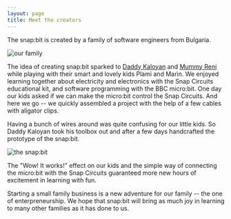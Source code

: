 ```yaml
---
layout: page
title: Meet the creators
---
```


The snap:bit is created by a family of software engineers from Bulgaria.

![our family]({{site.baseurl}}/assets/images/family.jpg)

The idea of creating snap:bit sparked to [Daddy Kaloyan](https://www.linkedin.com/in/kaloyanraev/) and [Mummy Reni](https://www.linkedin.com/in/irena-stambolieva-aa2b022/) while playing with their smart and lovely kids Plami and Marin. We enjoyed learning together about electricity and electronics with the Snap Circuits educational kit, and software programming with the BBC micro:bit. One day our kids asked if we can make the micro:bit control the Snap Circuits. And here we go -- we quickly assembled a project with the help of a few cables with aligator clips.

Having a bunch of wires around was quite confusing for our little kids. So Daddy Kaloyan took his toolbox out and after a few days handcrafted the prototype of the snap:bit.

![the snap:bit]({{site.baseurl}}/assets/images/prototype.jpg)

The "Wow! It works!" effect on our kids and the simple way of connecting the micro:bit with the Snap Circuits guaranteed more new hours of excitement in learning with fun.

Starting a small family business is a new adventure for our family -- the one of enterpreneurship. We hope that snap:bit will bring as much joy in learning to many other families as it has done to us.